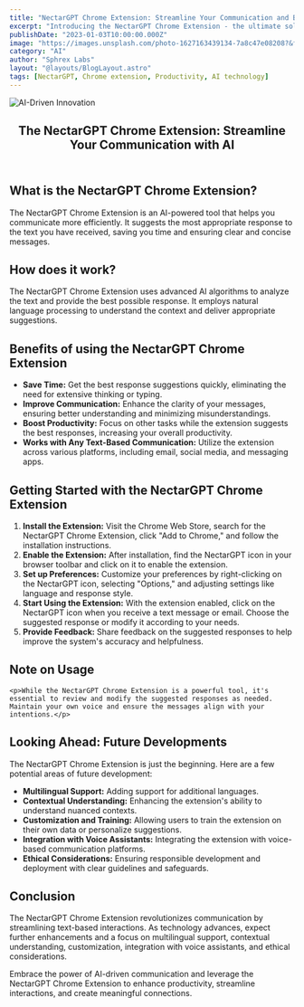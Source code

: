 ```yaml
---
title: "NectarGPT Chrome Extension: Streamline Your Communication and Boost Productivity"
excerpt: "Introducing the NectarGPT Chrome Extension - the ultimate solution to streamline your communication and enhance your productivity. This powerful tool utilizes advanced language models to provide you with highly accurate and natural language responses, helping you to respond to messages and emails faster than ever before. With the ability to customize your responses and create your own shortcuts, NectarGPT makes it easy to stay on top of your inbox and communicate more efficiently. Read on to learn more about how NectarGPT can help you take your productivity to the next level."
publishDate: "2023-01-03T10:00:00.000Z"
image: "https://images.unsplash.com/photo-1627163439134-7a8c47e08208?&fit=crop&w=430&h=240"
category: "AI"
author: "Sphrex Labs"
layout: "@layouts/BlogLayout.astro"
tags: [NectarGPT, Chrome extension, Productivity, AI technology]
---
```


<img src="https://images.unsplash.com/photo-1686191129343-3797314efc6b?ixlib=rb-4.0.3&ixid=M3wxMjA3fDB8MHxwaG90by1wYWdlfHx8fGVufDB8fHx8fA%3D%3D&auto=format&fit=crop&w=870&q=80" alt="AI-Driven Innovation" />

<article>
  <header>
    <h1>The NectarGPT Chrome Extension: Streamline Your Communication with AI</h1>
  </header>

  <section>
    <h2>What is the NectarGPT Chrome Extension?</h2>
    <p>The NectarGPT Chrome Extension is an AI-powered tool that helps you communicate more efficiently. It suggests the most appropriate response to the text you have received, saving you time and ensuring clear and concise messages.</p>
  </section>

  <section>
    <h2>How does it work?</h2>
    <p>The NectarGPT Chrome Extension uses advanced AI algorithms to analyze the text and provide the best possible response. It employs natural language processing to understand the context and deliver appropriate suggestions.</p>
  </section>

  <section>
    <h2>Benefits of using the NectarGPT Chrome Extension</h2>
    <ul>
      <li><strong>Save Time:</strong> Get the best response suggestions quickly, eliminating the need for extensive thinking or typing.</li>
      <li><strong>Improve Communication:</strong> Enhance the clarity of your messages, ensuring better understanding and minimizing misunderstandings.</li>
      <li><strong>Boost Productivity:</strong> Focus on other tasks while the extension suggests the best responses, increasing your overall productivity.</li>
      <li><strong>Works with Any Text-Based Communication:</strong> Utilize the extension across various platforms, including email, social media, and messaging apps.</li>
    </ul>
  </section>

  <section>
    <h2>Getting Started with the NectarGPT Chrome Extension</h2>
    <ol>
      <li><strong>Install the Extension:</strong> Visit the Chrome Web Store, search for the NectarGPT Chrome Extension, click "Add to Chrome," and follow the installation instructions.</li>
      <li><strong>Enable the Extension:</strong> After installation, find the NectarGPT icon in your browser toolbar and click on it to enable the extension.</li>
      <li><strong>Set up Preferences:</strong> Customize your preferences by right-clicking on the NectarGPT icon, selecting "Options," and adjusting settings like language and response style.</li>
      <li><strong>Start Using the Extension:</strong> With the extension enabled, click on the NectarGPT icon when you receive a text message or email. Choose the suggested response or modify it according to your needs.</li>
      <li><strong>Provide Feedback:</strong> Share feedback on the suggested responses to help improve the system's accuracy and helpfulness.</li>
    </ol>
  </section>

  <section>
    <h2>Note on Usage</h2>

    <p>While the NectarGPT Chrome Extension is a powerful tool, it's essential to review and modify the suggested responses as needed. Maintain your own voice and ensure the messages align with your intentions.</p>
  </section>

  <section>
    <h2>Looking Ahead: Future Developments</h2>
    <p>The NectarGPT Chrome Extension is just the beginning. Here are a few potential areas of future development:</p>
    <ul>
      <li><strong>Multilingual Support:</strong> Adding support for additional languages.</li>
      <li><strong>Contextual Understanding:</strong> Enhancing the extension's ability to understand nuanced contexts.</li>
      <li><strong>Customization and Training:</strong> Allowing users to train the extension on their own data or personalize suggestions.</li>
      <li><strong>Integration with Voice Assistants:</strong> Integrating the extension with voice-based communication platforms.</li>
      <li><strong>Ethical Considerations:</strong> Ensuring responsible development and deployment with clear guidelines and safeguards.</li>
    </ul>
  </section>

  <section>
    <h2>Conclusion</h2>
    <p>The NectarGPT Chrome Extension revolutionizes communication by streamlining text-based interactions. As technology advances, expect further enhancements and a focus on multilingual support, contextual understanding, customization, integration with voice assistants, and ethical considerations.</p>
    <p>Embrace the power of AI-driven communication and leverage the NectarGPT Chrome Extension to enhance productivity, streamline interactions, and create meaningful connections.</p>
  </section>
</article>
